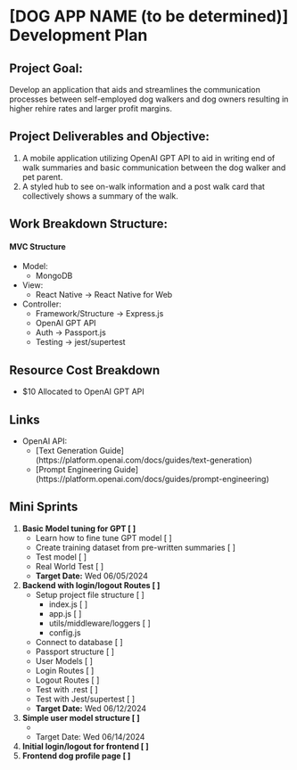 <h1>[DOG APP NAME (to be determined)] Development Plan</h1>

<h2>Project Goal:</h2>
  <p>
    Develop an application that aids and streamlines the communication processes between self-employed dog walkers and dog owners resulting in higher rehire rates and larger profit margins.
  </p>

<h2>Project Deliverables and Objective:</h2>
  <ol>
    <li>
    A mobile application utilizing OpenAI GPT API to aid in writing end of walk summaries and basic communication between the dog walker and pet parent.
    </li>
    <li>
    A styled hub to see on-walk information and a post walk card that collectively shows a summary of the walk.
    </li>
  </ol>

<h2>Work Breakdown Structure:</h2>
  <h4>MVC Structure</h4>
  <ul>
    <li>
      Model:
      <ul>
        <li>
          MongoDB
        </li>
      </ul>
    </li>
    <li>
      View: 
      <ul>
        <li>
          React Native -> React Native for Web
        </li>
      </ul>
    </li>
    <li>
      Controller:
        <ul>
          <li>
            Framework/Structure -> Express.js
          </li>
          <li>
            OpenAI GPT API
          </li>
          <li>
            Auth -> Passport.js
          </li>
          <li>
            Testing -> jest/supertest
          </li>
        </ul>
    </li>
  </ul>

<h2>Resource Cost Breakdown</h2>
  <ul>
    <li>
      $10 Allocated to OpenAI GPT API
    </li>
  </ul>

<h2>
  Links
</h2>
  <ul>
    <li>
      OpenAI API:
      <ul>
        <li>
          [Text Generation Guide](https://platform.openai.com/docs/guides/text-generation)
        </li>
        <li>
          [Prompt Engineering Guide](https://platform.openai.com/docs/guides/prompt-engineering)
        </li>
      </ul>
    </li>
  </ul>

<h2>Mini Sprints</h2>
  <ol>
    <li>
      <b>Basic Model tuning for GPT [ ]</b>
      <ul>
        <li>
          Learn how to fine tune GPT model [ ]
        </li>
        <li>
          Create training dataset from pre-written summaries [ ]
        </li>
        <li>
          Test model [ ]
        </li>
        <li>
          Real World Test [ ]
        </li>
        <li>
          <b>Target Date:</b> Wed 06/05/2024
        </li>
      </ul>
    </li>
    <li>
      <b>Backend with login/logout Routes [ ]</b>
      <ul>
        <li>
          Setup project file structure [ ]
          <ul>
            <li>
              index.js [ ]
            </li>
            <li>
              app.js [ ]
            </li>
            <li>
              utils/middleware/loggers [ ]
            </li>
            <li>
              config.js
            </li>
          </ul>
        </li>
        <li>
              Connect to database [ ]
            </li>
            <li>
              Passport structure [ ]
            </li>
            <li>
              User Models [ ]
            </li>
            <li>
              Login Routes [ ]
            </li>
            <li>
              Logout Routes [ ]
            </li>
            <li>
              Test with .rest [ ]
            </li>
            <li>
              Test with Jest/supertest [ ]
            </li>
        <li>
          <b>Target Date:</b> Wed 06/12/2024
        </li>
      </ul>
    </li>
    <li>
      <b>Simple user model structure [ ]</b>
      <ul>
        <li>
        </li>
        <li>
          Target Date: Wed 06/14/2024
        </li>
      </ul>
    </li>
    <li>
      <b>Initial login/logout for frontend [ ]</b>
    </li>
    <li>
      <b>Frontend dog profile page [ ]</b>
    </li>
  </ol>